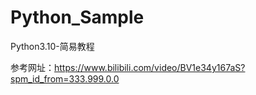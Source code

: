 # Python_Sample

Python3.10-简易教程

参考网址：https://www.bilibili.com/video/BV1e34y167aS?spm_id_from=333.999.0.0
